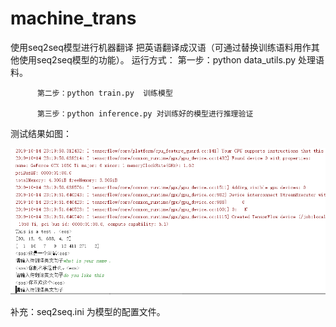 # machine_trans
使用seq2seq模型进行机器翻译
把英语翻译成汉语（可通过替换训练语料用作其他使用seq2seq模型的功能）。
运行方式： 第一步：python data_utils.py 处理语料。
          
          第二步：python train.py  训练模型
          
          第三步：python inference.py 对训练好的模型进行推理验证



测试结果如图：


![Image text](https://raw.githubusercontent.com/wdwcn/machine_trans/master/pics/inference.png)


补充：seq2seq.ini 为模型的配置文件。

